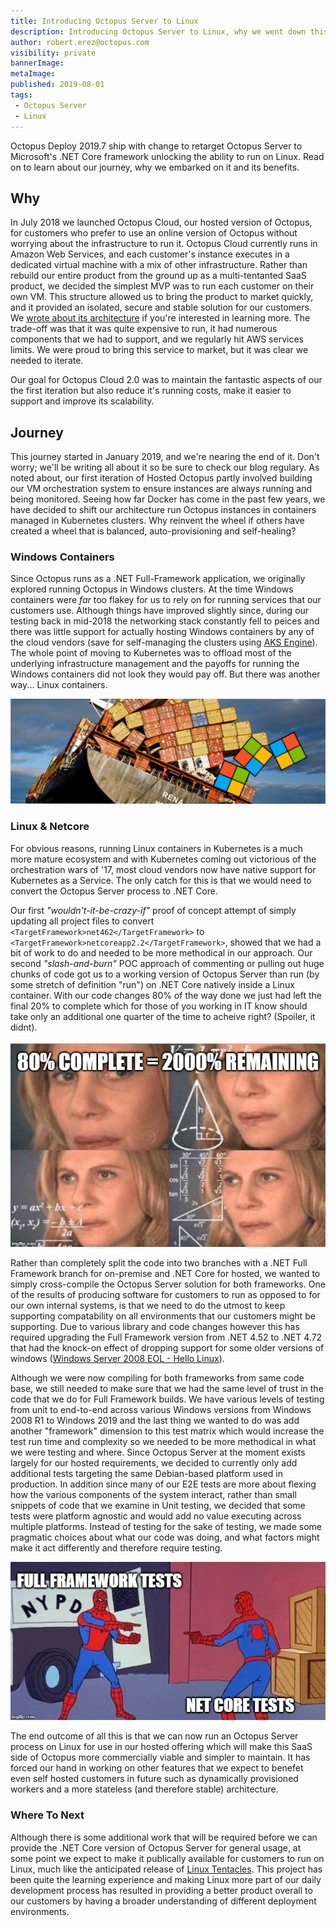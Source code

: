 ```yaml
---
title: Introducing Octopus Server to Linux
description: Introducing Octopus Server to Linux, why we went down this path and its benefits. 
author: robert.erez@octopus.com
visibility: private
bannerImage: 
metaImage: 
published: 2019-08-01
tags:
 - Octopus Server
 - Linux
---
```


Octopus Deploy 2019.7 ship with change to retarget Octopus Server to Microsoft's .NET Core framework unlocking the ability to run on Linux. Read on to learn about our journey, why we embarked on it and its benefits. 

## Why

In July 2018 we launched Octopus Cloud, our hosted version of Octopus, for customers who prefer to use an online version of Octopus without worrying about the infrastructure to run it. Octopus Cloud currently runs in Amazon Web Services, and each customer's instance executes in a dedicated virtual machine with a mix of other infrastructure. Rather than rebuild our entire product from the ground up as a multi-tentanted SaaS product, we decided the simplest MVP was to run each customer on their own VM. This structure allowed us to bring the product to market quickly, and it provided an isolated, secure and stable solution for our customers. We [wrote about its architecture](https://octopus.com/blog/building-the-octopus-cloud-in-aws) if you're interested in learning more. The trade-off was that it was quite expensive to run, it had numerous components that we had to support, and we regularly hit AWS services limits. We were proud to bring this service to market, but it was clear we needed to iterate. 

Our goal for Octopus Cloud 2.0 was to maintain the fantastic aspects of our the first iteration but also reduce it's running costs, make it easier to support and improve its scalability. 

## Journey

This journey started in January 2019, and we're nearing the end of it. Don't worry; we'll be writing all about it so be sure to check our blog regulary. As noted about, our first iteration of Hosted Octopus partly involved building our VM orchestration system to ensure instances are always running and being monitored. Seeing how far Docker has come in the past few years, we have decided to shift our architecture run Octopus instances in containers managed in Kubernetes clusters. Why reinvent the wheel if others have created a wheel that is balanced, auto-provisioning and self-healing?

### Windows Containers
Since Octopus runs as a .NET Full-Framework application, we originally explored running Octopus in Windows clusters. At the time Windows containers were _far_ too flakey for us to rely on for running services that our customers use. Although things have improved slightly since, during our testing back in mid-2018 the networking stack constantly fell to peices and there was little support for actually hosting Windows containers by any of the cloud vendors (save for self-managing the clusters using [AKS Engine](https://github.com/Azure/aks-engine)). The whole point of moving to Kubernetes was to offload most of the underlying infrastructure management and the payoffs for running the Windows containers did not look they would pay off. But there was another way... Linux containers.

![](ship.png)

### Linux & Netcore
For obvious reasons, running Linux containers in Kubernetes is a much more mature ecosystem and with Kubernetes coming out victorious of the orchestration wars of '17, most cloud vendors now have native support for Kubernetes as a Service. The only catch for this is that we would need to convert the Octopus Server process to .NET Core.

Our first _"wouldn't-it-be-crazy-if"_ proof of concept attempt of simply updating all project files to convert `<TargetFramework>net462</TargetFramework>` to `<TargetFramework>netcoreapp2.2</TargetFramework>`, showed that we had a bit of work to do and needed to be more methodical in our approach. Our second _"slash-and-burn"_ POC approach of commenting or pulling out huge chunks of code got us to a working version of Octopus Server than run (by some stretch of definition "run") on .NET Core natively inside a Linux container. With our code changes 80% of the way done we just had left the final 20% to complete which for those of you working in IT know should take only an additional one quarter of the time to acheive right? (Spoiler, it didnt).

![](effort.jpg)

Rather than completely split the code into two branches with a .NET Full Framework branch for on-premise and .NET Core for hosted, we wanted to simply cross-compile the Octopus Server solution for both frameworks. One of the results of producing software for customers to run as opposed to for our own internal systems, is that we need to do the utmost to keep supporting compatability on all environments that our customers might be supporting. Due to various library and code changes however this has required upgrading the Full Framework version from .NET 4.52 to .NET 4.72 that had the knock-on effect of dropping support for some older versions of windows  ([Windows Server 2008 EOL - Hello Linux](https://octopus.com/blog/windows-server-2008-eol-hello-linux)). 

Although we were now compiling for both frameworks from same code base, we still needed to make sure that we had the same level of trust in the code that we do for Full Framework builds. We have various levels of testing from unit to end-to-end across various Windows versions from Windows 2008 R1 to Windows 2019 and the last thing we wanted to do was add another "framework" dimension to this test matrix which would increase the test run time and complexity so we needed to be more methodical in what we were testing and where. Since Octopus Server at the moment exists largely for our hosted requirements, we decided to currently only add additional tests targeting the same Debian-based platform used in production. In addition since many of our E2E tests are more about flexing how the various components of the system interact, rather than small snippets of code that we examine in Unit testing, we decided that some tests were platform agnostic and would add no value executing across multiple platforms. Instead of testing for the sake of testing, we made some pragmatic choices about what our code was doing, and what factors might make it act differently and therefore require testing.

![](tests.png)

The end outcome of all this is that we can now run an Octopus Server process on Linux for use in our hosted offering which will make this SaaS side of Octopus more commercially viable and simpler to maintain. It has forced our hand in working on other features that we expect to benefet even self hosted customers in future such as dynamically provisioned workers and a more stateless (and therefore stable) architecture.

### Where To Next
Although there is some additional work that will be required before we can provide the .NET Core version of Octopus Server for general usage, at some point we expect to make it publically available for customers to run on Linux, much like the anticipated release of [Linux Tentacles](https://octopus.com/blog/tentacle-on-linux). This project has been quite the learning experience and making Linux more part of our daily development process has resulted in providing a better product overall to our customers by having a broader understanding of different deployment environments. 